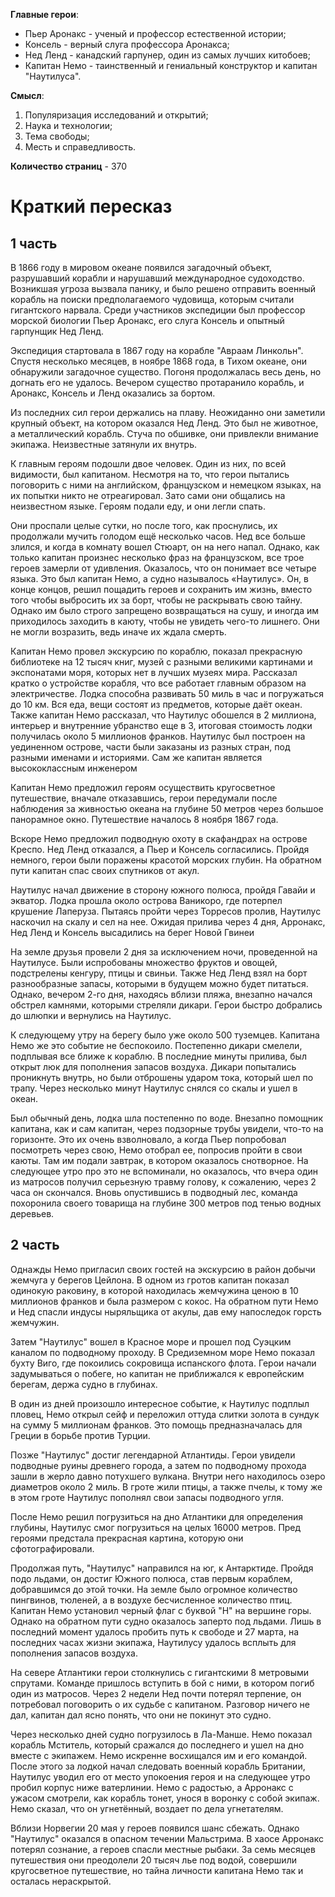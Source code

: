 **Главные герои**:
- Пьер Аронакс - ученый и профессор естественной истории;
- Консель - верный слуга профессора Аронакса;
- Нед Ленд - канадский гарпунер, один из самых лучших китобоев;
- Капитан Немо - таинственный и гениальный конструктор и капитан "Наутилуса".

**Смысл**:
1) Популяризация исследований и открытий;
2) Наука и технологии;
3) Тема свободы;
4) Месть и справедливость.

**Количество страниц** - 370

# Краткий пересказ

## 1 часть

В 1866 году в мировом океане появился загадочный объект, разрушавший корабли и нарушавший международное судоходство. Возникшая угроза вызвала панику, и было решено отправить военный корабль на поиски предполагаемого чудовища, которым считали гигантского нарвала. Среди участников экспедиции был профессор морской биологии Пьер Аронакс, его слуга Консель и опытный гарпунщик Нед Ленд.

Экспедиция стартовала в 1867 году на корабле "Авраам Линкольн". Спустя несколько месяцев, в ноябре 1868 года, в Тихом океане, они обнаружили загадочное существо. Погоня продолжалась весь день, но догнать его не удалось. Вечером существо протаранило корабль, и Аронакс, Консель и Ленд оказались за бортом.

Из последних сил герои держались на плаву. Неожиданно они заметили крупный объект, на котором оказался Нед Ленд. Это был не животное, а металлический корабль. Стуча по обшивке, они привлекли внимание экипажа. Неизвестные затянули их внутрь.

К главным героям подошли двое человек. Один из них, по всей видимости, был капитаном. Несмотря на то, что герои пытались поговорить с ними на английском, французском и немецком языках, на их попытки никто не отреагировал. Зато сами они общались на неизвестном языке. Героям подали еду, и они легли спать.

Они проспали целые сутки, но после того, как проснулись, их продолжали мучить голодом ещё несколько часов. Нед все больше злился, и когда в комнату вошел Стюарт, он на него напал. Однако, как только капитан произнес несколько фраз на французском, все трое героев замерли от удивления. Оказалось, что он понимает все четыре языка. Это был капитан Немо, а судно называлось «Наутилус». Он, в конце концов, решил пощадить героев и сохранить им жизнь, вместо того чтобы выбросить их за борт, чтобы не раскрывать свою тайну. Однако им было строго запрещено возвращаться на сушу, и иногда им приходилось заходить в каюту, чтобы не увидеть чего-то лишнего. Они не могли возразить, ведь иначе их ждала смерть.

Капитан Немо провел экскурсию по кораблю, показал прекрасную библиотеке на 12 тысяч книг, музей с разными великими картинами и экспонатами моря, которых нет в лучших музеях мира. Рассказал кратко о устройстве корабля, что все работает главным образом на электричестве. Лодка способна развивать 50 миль в час и погружаться до 10 км. Вся еда, вещи состоят из предметов, которые даёт океан. Также капитан Немо рассказал, что Наутилус обошелся в 2 миллиона, интерьер и внутренние убранство еще в 3, итоговая стоимость лодки получилась около 5 миллионов франков. Наутилус был построен на уединенном острове, части были заказаны из разных стран, под разными именами и историями. Сам же капитан является высококлассным инженером

Капитан Немо предложил героям осуществить кругосветное путешествие, вначале отказавшись, герои передумали после наблюдения за живностью океана на глубине 50 метров через большое панорамное окно. Путешествие началось 8 ноября 1867 года.

Вскоре Немо предложил подводную охоту в скафандрах на острове Креспо. Нед Ленд отказался, а Пьер и Консель согласились. Пройдя немного, герои были поражены красотой морских глубин. На обратном пути капитан спас своих спутников от акул.

Наутилус начал движение в сторону южного полюса, пройдя Гавайи и экватор. Лодка прошла около острова Ваникоро, где потерпел крушение Лаперуза. Пытаясь пройти через Торресов пролив, Наутилус наскочил на скалу и сел на нее. Ожидая прилива через 4 дня, Арронакс, Нед Ленд и Консель высадились на берег Новой Гвинеи

На земле друзья провели 2 дня за исключением ночи, проведенной на Наутилусе. Были испробованы множество фруктов и овощей, подстрелены кенгуру, птицы и свиньи. Также Нед Ленд взял на борт разнообразные запасы, которыми в будущем можно будет питаться. Однако, вечером 2-го дня, находясь вблизи пляжа, внезапно начался обстрел камнями, которыми стреляли дикари. Герои быстро добрались до шлюпки и вернулись на Наутилус.

К следующему утру на берегу было уже около 500 туземцев. Капитана Немо же это событие не беспокоило. Постепенно дикари смелели, подплывая все ближе к кораблю. В последние минуты прилива, был открыт люк для пополнения запасов воздуха. Дикари попытались проникнуть внутрь, но были отброшены ударом тока, который шел по трапу. Через несколько минут Наутилус снялся со скалы и ушел в океан.

Был обычный день, лодка шла постепенно по воде. Внезапно помощник капитана, как и сам капитан, через подзорные трубы увидели, что-то на горизонте. Это их очень взволновало, а когда Пьер попробовал посмотреть через свою, Немо отобрал ее, попросив пройти в свои каюты. Там им подали завтрак, в котором оказалось снотворное. На следующее утро про это не вспоминали, но оказалось, что вчера один из матросов получил серьезную травму голову, к сожалению, через 2 часа он скончался. Вновь опустившись в подводный лес, команда похоронила своего товарища на глубине 300 метров под тенью водных деревьев.

## 2 часть

Однажды Немо пригласил своих гостей на экскурсию в район добычи жемчуга у берегов Цейлона. В одном из гротов капитан показал одинокую раковину, в которой находилась жемчужина ценою в 10 миллионов франков и была размером с кокос. На обратном пути Немо и Нед спасли индусы ныряльщика от акулы, дав ему напоследок горсть жемчужин.

Затем "Наутилус" вошел в Красное море и прошел под Суэцким каналом по подводному проходу. В Средиземном море Немо показал бухту Виго, где покоились сокровища испанского флота. Герои начали задумываться о побеге, но капитан не приближался к европейским берегам, держа судно в глубинах.

В один из дней произошло интересное событие, к Наутилус подплыл пловец, Немо открыл сейф и переложил оттуда слитки золота в сундук на сумму 5 миллионам франков. Это помощь предназначалась для Греции в борьбе против Турции.

Позже "Наутилус" достиг легендарной Атлантиды. Герои увидели подводные руины древнего города, а затем по подводному прохода зашли в жерло давно потухшего вулкана. Внутри него находилось озеро диаметров около 2 миль. В гроте жили птицы, а также пчелы, к тому же в этом гроте Наутилус пополнял свои запасы подводного угля.

После Немо решил погрузиться на дно Атлантики для определения глубины, Наутилус смог погрузиться на целых 16000 метров. Пред героями предстала прекрасная картина, которую они сфотографировали.

Продолжая путь, "Наутилус" направился на юг, к Антарктиде. Пройдя подо льдами, он достиг Южного полюса, став первым кораблем, добравшимся до этой точки. На земле было огромное количество пингвинов, тюленей, а в воздухе бесчисленное количество птиц. Капитан Немо установил черный флаг с буквой "Н" на вершине горы. Однако на обратном пути судно оказалось заперто под льдами. Лишь в последний момент удалось пробить путь к свободе и 27 марта, на последних часах жизни экипажа, Наутилусу удалось всплыть для пополнения запасов воздуха.

На севере Атлантики герои столкнулись с гигантскими 8 метровыми спрутами. Команде пришлось вступить в бой с ними, в котором погиб один из матросов. Через 2 недели Нед почти потерял терпение, он потребовал поговорить о их судьбе с капитаном. Разговор ничего не дал, капитан дал ясно понять, что они не покинут это судно.

Через несколько дней судно погрузилось в Ла-Манше. Немо показал корабль Мститель, который сражался до последнего и ушел на дно вместе с экипажем. Немо искренне восхищался им и его командой. После этого за лодкой начал следовать военный корабль Британии, Наутилус уводил его от место упокоения героя и на следующее утро пробил корпус ниже ватерлинии. Немо с радостью, а Арронакс с ужасом смотрели, как корабль тонет, унося в воронку с собой экипаж. Немо сказал, что он угнетённый, воздает по дела угнетателям.

Вблизи Норвегии 20 мая у героев появился шанс сбежать. Однако "Наутилус" оказался в опасном течении Мальстрима. В хаосе Арронакс потерял сознание, а героев спасли местные рыбаки. За семь месяцев путешествия они преодолели 20 тысяч лье под водой, совершили кругосветное путешествие, но тайна личности капитана Немо так и осталась нераскрытой.